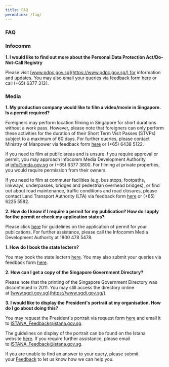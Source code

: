 ```yaml
---
title: FAQ
permalink: /faq/
---
```

### **FAQ**

### Infocomm
**1.  I would like to find out more about the Personal Data Protection Act/Do-Not-Call Registry**

Please visit [www.pdpc.gov.sg](https://www.pdpc.gov.sg/) for information and updates.  You may also email your queries via feedback form [here](https://form.gov.sg/#!/5dfae076c00ae200190b39c5) or call (+65) 6377 3131.

### Media

**1.  My production company would like to film a video/movie in Singapore. Is a permit required?**

Foreigners may perform location filming in Singapore for short durations without a work pass. However, please note that foreigners can only perform these activities for the duration of their Short Term Visit Passes (STVPs) subject to a maximum of 60 days. For further queries, please contact Ministry of Manpower via feedback form [here](https://service2.mom.gov.sg/efeedback/Forms/efeedback.aspx) or (+65) 6438 5122.  
      
If you need to film at public areas and is unsure if you require approval or permit, you may approach Infocomm Media Development Authority at [info@imda.gov.sg](mailto:info@imda.gov.sg) or (+65) 6377 3800. For filming at private properties, you would require permission from their owners.  
      
If you need to film at commuter facilities (e.g. bus stops, footpaths, linkways, underpasses, bridges and pedestrian overhead bridges), or find out about road maintenance, traffic conditions and road closures, please contact Land Transport Authority (LTA) via feedback form [here](https://www.lta.gov.sg/content/ltagov/en/contact_us.html#contact_form) or (+65) 6225 5582.

**2.  How do I know if I require a permit for my publication? How do I apply for the permit or check my application status?**

Please click [here](https://www.imda.gov.sg/regulations-and-licensing-listing/newspaper-permit) for guidelines on the application of permit for your publications. For further assistance, please call the Infocomm Media Development Authority at 1800 478 5478.
    

**1.  How do I book the state lectern?**
    
You may book the state lectern [here](https://go.gov.sg/mcistatelectern). You may also submit your queries via feedback form [here](https://go.gov.sg/mcistatelectern).
    
**2.  How can I get a copy of the Singapore Government Directory?**
    
Please note that the printing of the Singapore Government Directory was discontinued in 2011. You may still access the directory online at [www.sgdi.gov.sg](https://www.sgdi.gov.sg/).
    
**3.  I would like to display the President's portrait at my organisation. How do I go about doing this?**
    
You may request the President's portrait via request form [here](https://www.istana.gov.sg/-/media/Istana/The-President/Presidents-Portrait-And-Insignia/Portrait/Request_Form_Presidential_Portraits_V1.docx?la=en&hash=75BA3C21572BDC497B0064D32B88594F8584FEF1) and email it to [ISTANA\_Feedback@istana.gov.sg](mailto:ISTANA_Feedback@istana.gov.sg).   
      
The guidelines on display of the portrait can be found on the Istana website [here](https://www.istana.gov.sg/The-President/Presidents-Portrait-and-Insignia/Portrait). If you require further assistance, please email to [ISTANA\_Feedback@istana.gov.sg](mailto:ISTANA_Feedback@istana.gov.sg).
    

If you are unable to find an answer to your query, please submit your [Feedback](https://form.gov.sg/#!/5d6cbb7d2efdae001258109a) to let us know how we can help you.